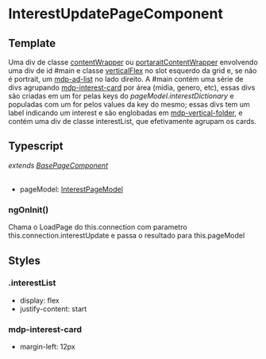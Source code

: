 # InterestUpdatePageComponent

## Template
Uma div de classe [contentWrapper](/Docs/src/Styles.md#.contentWrapper) ou [portaraitContentWrapper](/Docs/src/Styles.md#.contentWrapperPortrait) envolvendo uma div de id #main e classe [verticalFlex](/Docs/src/Styles.md#.verticalFlex) no slot esquerdo da grid e, se não é portrait, um [mdp-ad-list](/Docs/src/app/components/structure/AdList.md) no lado direito. A #main contém uma série de divs agrupando [mdp-interest-card](/Docs/src/app/components/cards/InterestCard.md) por área (midia, genero, etc), essas divs são criadas em um for pelas keys do *pageModel.interestDictionary* e populadas com um for pelos values da key do mesmo; essas divs tem um label indicando um interest e são englobadas em [mdp-vertical-folder](/Docs/src/app/components/controls/folder/VerticalFolder.md), e contém uma div de classe interestList, que efetivamente agrupam os cards.
## Typescript
*extends [BasePageComponent](/Docs/src/app/components/pages/BasePage.md)*<br><br>
- pageModel: [InterestPageModel](/Docs/src/app/models/pages/InterestUpdatePageModel.md)<br>
### ngOnInit()
Chama o LoadPage do this.connection com parametro this.connection.interestUpdate e passa o resultado para this.pageModel
## Styles
### .interestList
- display: flex
- justify-content: start

### mdp-interest-card
- margin-left: 12px